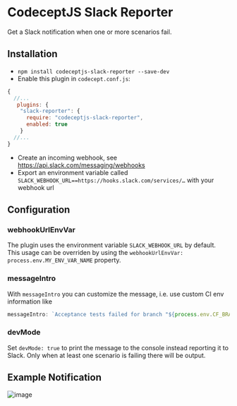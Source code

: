 # CodeceptJS Slack Reporter

Get a Slack notification when one or more scenarios fail.

## Installation

* `npm install codeceptjs-slack-reporter --save-dev`
* Enable this plugin in `codecept.conf.js`:

```js
{
  //...
   plugins: {
    "slack-reporter": {
      require: "codeceptjs-slack-reporter",
      enabled: true
    }
  //...
}
```

* Create an incoming webhook, see https://api.slack.com/messaging/webhooks
* Export an environment variable called `SLACK_WEBHOOK_URL==https://hooks.slack.com/services/…` with your webhook url

## Configuration

### webhookUrlEnvVar

The plugin uses the environment variable `SLACK_WEBHOOK_URL` by default. 
This usage can be overriden by using the `webhookUrlEnvVar: process.env.MY_ENV_VAR_NAME` property. 

### messageIntro

With `messageIntro` you can customize the message, i.e. use custom CI env information like 
```js
messageIntro: `Acceptance tests failed for branch "${process.env.CF_BRANCH}" within <${process.env.CF_BUILD_URL}|this pipeline>.`
```

### devMode

Set `devMode: true` to print the message to the console instead reporting it to Slack.
Only when at least one scenario is failing there will be output.

## Example Notification

![image](https://user-images.githubusercontent.com/635526/91888174-22b3b280-ec8c-11ea-9916-e5ec209c56f8.png)

